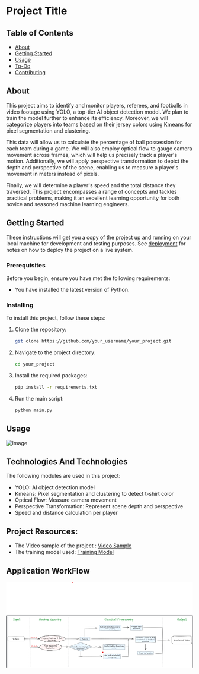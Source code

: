# Project Title

## Table of Contents

- [About](#about)
- [Getting Started](#getting_started)
- [Usage](#usage)
- [To-Do](./todo.md)
- [Contributing](../CONTRIBUTING.md)

## About <a name = "about"></a>

This project aims to identify and monitor players, referees, and footballs in video footage using YOLO, a top-tier AI object detection model. We plan to train the model further to enhance its efficiency. Moreover, we will categorize players into teams based on their jersey colors using Kmeans for pixel segmentation and clustering. 

This data will allow us to calculate the percentage of ball possession for each team during a game. We will also employ optical flow to gauge camera movement across frames, which will help us precisely track a player's motion. Additionally, we will apply perspective transformation to depict the depth and perspective of the scene, enabling us to measure a player's movement in meters instead of pixels. 

Finally, we will determine a player's speed and the total distance they traversed. This project encompasses a range of concepts and tackles practical problems, making it an excellent learning opportunity for both novice and seasoned machine learning engineers.

## Getting Started <a name = "getting_started"></a>

These instructions will get you a copy of the project up and running on your local machine for development and testing purposes. See [deployment](#deployment) for notes on how to deploy the project on a live system.

### Prerequisites

Before you begin, ensure you have met the following requirements:

- You have installed the latest version of Python.

### Installing

To install this project, follow these steps:

1. Clone the repository:
    ```bash
    git clone https://github.com/your_username/your_project.git
    ```
2. Navigate to the project directory:
    ```bash
    cd your_project
    ```
3. Install the required packages:
    ```bash
    pip install -r requirements.txt
    ```
4. Run the main script:
    ```bash
    python main.py
    ```

## Usage <a name = "usage"></a>

![Image](./screenshot.png)

## Technologies And Technologies

The following modules are used in this project:
- YOLO: AI object detection model
- Kmeans: Pixel segmentation and clustering to detect t-shirt color
- Optical Flow: Measure camera movement
- Perspective Transformation: Represent scene depth and perspective
- Speed and distance calculation per player


## Project Resources:

- The Video sample of the project : [Video Sample](https://drive.google.com/file/d/1t6agoqggZKx6thamUuPAIdN_1zR9v9S_/view?usp=sharing)
- The training model used:          [Training Model](https://drive.google.com/file/d/1DC2kCygbBWUKheQ_9cFziCsYVSRw6axK/view?usp=sharing)

## Application WorkFlow

![Workflow](./Screenshot1.png)